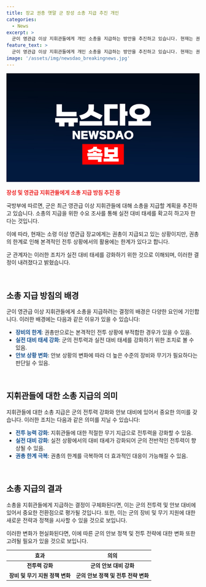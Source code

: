 ```yaml
---
title: 장교 권총 옛말 군 장성 소총 지급 추진 개인
categories:
  - News
excerpt: >
  군이 영관급 이상 지휘관들에게 개인 소총을 지급하는 방안을 추진하고 있습니다. 현재는 권총만을 지급받지만, 이는 본격적 전투 상황에서의 활용에는 한계가 있기 때문입니다. 군은 실전 대비를 강화하기 위해 이런 조치를 취하고 있으며, 권총뿐 아니라 소총까지의 지급이 이루어질 것으로 예상됩니다. (단어수: 60, 글자수: 256)
feature_text: >
  군이 영관급 이상 지휘관들에게 개인 소총을 지급하는 방안을 추진하고 있습니다. 현재는 권총만을 지급받지만, 이는 본격적 전투 상황에서의 활용에는 한계가 있기 때문입니다. 군은 실전 대비를 강화하기 위해 이런 조치를 취하고 있으며, 권총뿐 아니라 소총까지의 지급이 이루어질 것으로 예상됩니다. (단어수: 60, 글자수: 256)
image: '/assets/img/newsdao_breakingnews.jpg'
---
```


<p><img src="/assets/img/newsdao_breakingnews.jpg" alt="koreaapp 속보" /></p>

<p><b><span style="color: #ee2323;">장성 및 영관급 지휘관들에게 소총 지급 방침 추진 중</span></b></p>

<p>국방부에 따르면, 군은 최근 영관급 이상 지휘관들에 대해 소총을 지급할 계획을 추진하고 있습니다. 소총의 지급을 위한 수요 조사를 통해 실전 대비 태세를 확고히 하고자 한다는 것입니다.</p>

<p>이에 따라, 현재는 소령 이상 영관급 장교에게는 권총이 지급되고 있는 상황이지만, 권총의 한계로 인해 본격적인 전투 상황에서의 활용에는 한계가 있다고 합니다. </p>

<p>군 관계자는 이러한 조치가 실전 대비 태세를 강화하기 위한 것으로 이해되며, 이러한 결정이 내려졌다고 밝혔습니다. </p>

<p data-ke-size="size16">&nbsp;</p>

<h2 data-ke-size="size26">소총 지급 방침의 배경</h2>

<p>군이 영관급 이상 지휘관들에게 소총을 지급하려는 결정의 배경은 다양한 요인에 기인합니다. 이러한 배경에는 다음과 같은 이유가 있을 수 있습니다:</p>

<ul>
<li><b><span style="color: #1a5490;">장비의 한계</span></b>: 권총만으로는 본격적인 전투 상황에 부적합한 경우가 있을 수 있음.</li>
<li><b><span style="color: #1a5490;">실전 대비 태세 강화</span></b>: 군의 전투력과 실전 대비 태세를 강화하기 위한 조치로 볼 수 있음.</li>
<li><b><span style="color: #1a5490;">안보 상황 변화</span></b>: 안보 상황의 변화에 따라 더 높은 수준의 장비와 무기가 필요하다는 판단일 수 있음.</li>
</ul>

<p data-ke-size="size16">&nbsp;</p>

<h2 data-ke-size="size26">지휘관들에 대한 소총 지급의 의미</h2>

<p>지휘관들에 대한 소총 지급은 군의 전투력 강화와 안보 대비에 있어서 중요한 의미를 갖습니다. 이러한 조치는 다음과 같은 의미를 지닐 수 있습니다:</p>

<ul>
<li><b><span style="color: #1a5490;">전투 능력 강화</span></b>: 지휘관들에 대한 적절한 무기 지급으로 전투력을 강화할 수 있음.</li>
<li><b><span style="color: #1a5490;">실전 대비 강화</span></b>: 실전 상황에서의 대비 태세가 강화되어 군의 전반적인 전투력이 향상될 수 있음.</li>
<li><b><span style="color: #1a5490;">권총 한계 극복</span></b>: 권총의 한계를 극복하여 더 효과적인 대응이 가능해질 수 있음.</li>
</ul>

<p data-ke-size="size16">&nbsp;</p>

<h2 data-ke-size="size26">소총 지급의 결과</h2>

<p>소총을 지휘관들에게 지급하는 결정이 구체화된다면, 이는 군의 전투력 및 안보 대비에 있어서 중요한 전환점으로 평가될 것입니다. 또한, 이는 군의 장비 및 무기 지원에 대한 새로운 전략과 정책을 시사할 수 있을 것으로 보입니다.</p>

<p>이러한 변화가 현실화된다면, 이에 따른 군의 안보 정책 및 전투 전략에 대한 변화 또한 고려될 필요가 있을 것으로 보입니다.</p>

<table>
    <thead>
        <tr>
            <th style="text-align: center;">효과</th>
            <th style="text-align: center;">의의</th>
        </tr>
    </thead>
    <tbody>
        <tr>
            <td style="text-align: center; height: 17px;"><b>전투력 강화</b></td>
            <td style="text-align: center; height: 17px;"><b>군의 안보 대비 강화</b></td>
        </tr>
        <tr>
            <td style="text-align: center;"><b>장비 및 무기 지원 정책 변화</b></td>
            <td style="text-align: center;"><b>군의 안보 정책 및 전투 전략 변화</b></td>
        </tr>
    </tbody>
</table>

<p data-ke-size="size16">&nbsp;</p>

